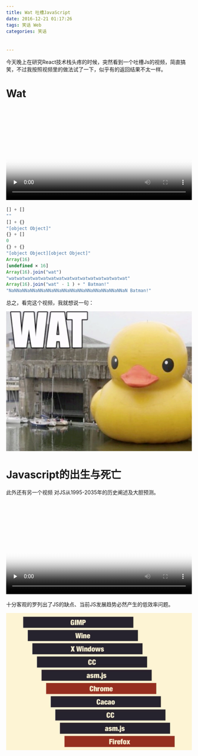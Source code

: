 ```yaml
---
title: Wat 吐槽JavaScript
date: 2016-12-21 01:17:26
tags: 笑话 Web
categories: 笑话


---
```


今天晚上在研究React技术栈头疼的时候，突然看到一个吐槽Js的视频，简直搞笑，不过我按照视频里的做法试了一下，似乎有的返回结果不太一样。

# Wat
<video class="u-full-width" poster="https://www.destroyallsoftware.com/images/posters/talks/wat.poster.png" preload="none" controls="" width=100%>
        <source src="https://destroyallsoftware-talks.s3.amazonaws.com/wat.mp4?X-Amz-Algorithm=AWS4-HMAC-SHA256&amp;X-Amz-Credential=AKIAIKRVCECXBC4ZGHIQ%2F20161221%2Fus-east-1%2Fs3%2Faws4_request&amp;X-Amz-Date=20161221T011204Z&amp;X-Amz-Expires=14400&amp;X-Amz-SignedHeaders=host&amp;X-Amz-Signature=9803770d82cec61b8000bfc2dfef63ceb36c8edd0ae37cc15b8d6748d41e3632">
      </video>


```javascript
[] + []
""
[] + {}
"[object Object]"
{} + []
0
{} + {}
"[object Object][object Object]"
Array(16)
[undefined × 16]
Array(16).join("wat")
"watwatwatwatwatwatwatwatwatwatwatwatwatwatwat"
Array(16).join("wat" - 1 ) + " Batman!"
"NaNNaNNaNNaNNaNNaNNaNNaNNaNNaNNaNNaNNaNNaNNaN Batman!"
```
总之，看完这个视频，我就想说一句：

![](/content/images/wat/1.jpg)


# Javascript的出生与死亡

此外还有另一个视频 对JS从1995-2035年的历史阐述及大胆预测。

<video class="u-full-width" poster="https://www.destroyallsoftware.com/images/posters/talks/the-birth-and-death-of-javascript.poster.png" preload="none" controls="" width=100%>
        <source src="https://destroyallsoftware-talks.s3.amazonaws.com/the-birth-and-death-of-javascript.mp4?X-Amz-Algorithm=AWS4-HMAC-SHA256&amp;X-Amz-Credential=AKIAIKRVCECXBC4ZGHIQ%2F20161221%2Fus-east-1%2Fs3%2Faws4_request&amp;X-Amz-Date=20161221T010857Z&amp;X-Amz-Expires=14400&amp;X-Amz-SignedHeaders=host&amp;X-Amz-Signature=6c7e037344b9f21a3d0282ea7848e905144b849f9ded9a0f881e769467f0e6bb">
      </video>

十分客观的罗列出了JS的缺点、当前JS发展趋势必然产生的低效率问题。

![](/content/images/wat/2.png)

